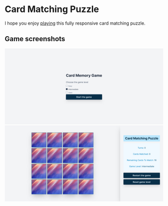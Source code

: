 # Card Matching Puzzle

I hope you enjoy [playing](https://card-matching-puzzle.netlify.app/) this fully responsive card matching puzzle.

## Game screenshots

![choose the game leve](/public/screenshots/img1.png)
![choose the game leve](/public/screenshots/img2.png)
